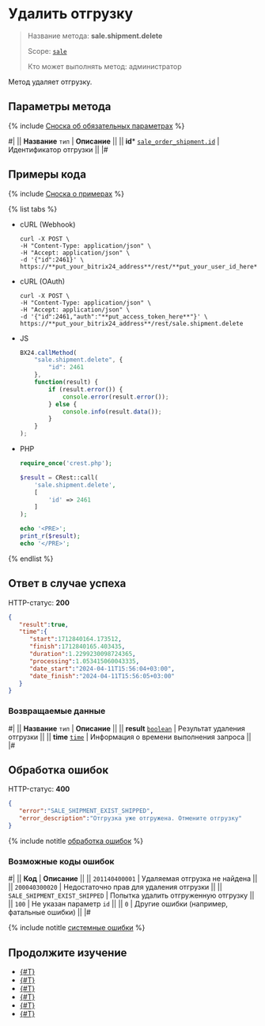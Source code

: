 # Удалить отгрузку

> Название метода: **sale.shipment.delete**
>
> Scope: [`sale`](../../scopes/permissions.md)
>
> Кто может выполнять метод: администратор

Метод удаляет отгрузку. 

## Параметры метода

{% include [Сноска об обязательных параметрах](../../../_includes/required.md) %}

#|
|| **Название**
`тип` | **Описание** ||
|| **id***
[`sale_order_shipment.id`](../data-types.md) | Идентификатор отгрузки ||
|#

## Примеры кода

{% include [Сноска о примерах](../../../_includes/examples.md) %}

{% list tabs %}

- cURL (Webhook)

    ```http
    curl -X POST \
    -H "Content-Type: application/json" \
    -H "Accept: application/json" \
    -d '{"id":2461}' \
    https://**put_your_bitrix24_address**/rest/**put_your_user_id_here**/**put_your_webbhook_here**/sale.shipment.delete
    ```

- cURL (OAuth)

    ```http
    curl -X POST \
    -H "Content-Type: application/json" \
    -H "Accept: application/json" \
    -d '{"id":2461,"auth":"**put_access_token_here**"}' \
    https://**put_your_bitrix24_address**/rest/sale.shipment.delete
    ```

- JS

    ```js
    BX24.callMethod(
        "sale.shipment.delete", {
            "id": 2461
        },
        function(result) {
            if (result.error()) {
                console.error(result.error());
            } else {
                console.info(result.data());
            }
        }
    );
    ```

- PHP

    ```php
    require_once('crest.php');

    $result = CRest::call(
        'sale.shipment.delete',
        [
            'id' => 2461
        ]
    );

    echo '<PRE>';
    print_r($result);
    echo '</PRE>';
    ```

{% endlist %}

## Ответ в случае успеха

HTTP-статус: **200**

```json
{
   "result":true,
   "time":{
      "start":1712840164.173512,
      "finish":1712840165.403435,
      "duration":1.2299230098724365,
      "processing":1.053415060043335,
      "date_start":"2024-04-11T15:56:04+03:00",
      "date_finish":"2024-04-11T15:56:05+03:00"
   }
}
```

### Возвращаемые данные

#|
|| **Название**
`тип` | **Описание** ||
|| **result**
[`boolean`](../../data-types.md) | Результат удаления отгрузки ||
|| **time**
[`time`](../../data-types.md) | Информация о времени выполнения запроса ||
|#

## Обработка ошибок

HTTP-статус: **400**

```json
{
   "error":"SALE_SHIPMENT_EXIST_SHIPPED",
   "error_description":"Отгрузка уже отгружена. Отмените отгрузку"
}
```

{% include notitle [обработка ошибок](../../../_includes/error-info.md) %}

### Возможные коды ошибок

#|
|| **Код** | **Описание** ||
|| `201140400001` | Удаляемая отгрузка не найдена ||
|| `200040300020` | Недостаточно прав для удаления отгрузки ||
|| `SALE_SHIPMENT_EXIST_SHIPPED` | Попытка удалить отгруженную отгрузку ||
|| `100` | Не указан параметр `id` ||
|| `0` | Другие ошибки (например, фатальные ошибки) ||
|#

{% include notitle [системные ошибки](../../../_includes/system-errors.md) %}

## Продолжите изучение

- [{#T}](./index.md)
- [{#T}](./sale-shipment-add.md)
- [{#T}](./sale-shipment-get.md)
- [{#T}](./sale-shipment-list.md)
- [{#T}](./sale-shipment-update.md)
- [{#T}](./sale-shipment-get-fields.md)
